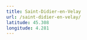 ```yaml
---
title: Saint-Didier-en-Velay
url: /saint-didier-en-velay/
latitude: 45.308
longitude: 4.281
---
```

